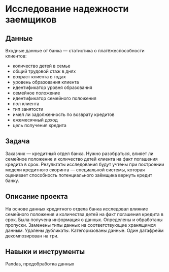 # Исследование надежности заемщиков
## Данные

Входные данные от банка — статистика о платёжеспособности клиентов:

- количество детей в семье
- общий трудовой стаж в днях
- возраст клиента в годах
- уровень образования клиента
- идентификатор уровня образования
- семейное положение
- идентификатор семейного положения
- пол клиента
- тип занятости
- имел ли задолженность по возврату кредитов
- ежемесячный доход
- цель получения кредита

## Задача

Заказчик — кредитный отдел банка. Нужно разобраться, влияет ли семейное положение и количество детей клиента на факт погашения кредита в срок. Результаты исследования будут учтены при построении модели кредитного скоринга — специальной системы, которая оценивает способность потенциального заёмщика вернуть кредит банку.

## Описание проекта

На основе данных кредитного отдела банка исследовал влияние семейного положения и количества детей на факт погашения кредита в срок. Была получена информация о данных. Определены и обработаны пропуски. Заменены типы данных на соответствующие хранящимся данным. Удалены дубликаты. Категоризованы данные. Один датафрейм декомпозирован на три.

## Навыки и инструменты

Pandas, предобработка данных

